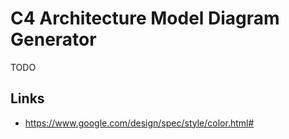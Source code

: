 # C4 Architecture Model Diagram Generator

TODO

## Links

* https://www.google.com/design/spec/style/color.html#
